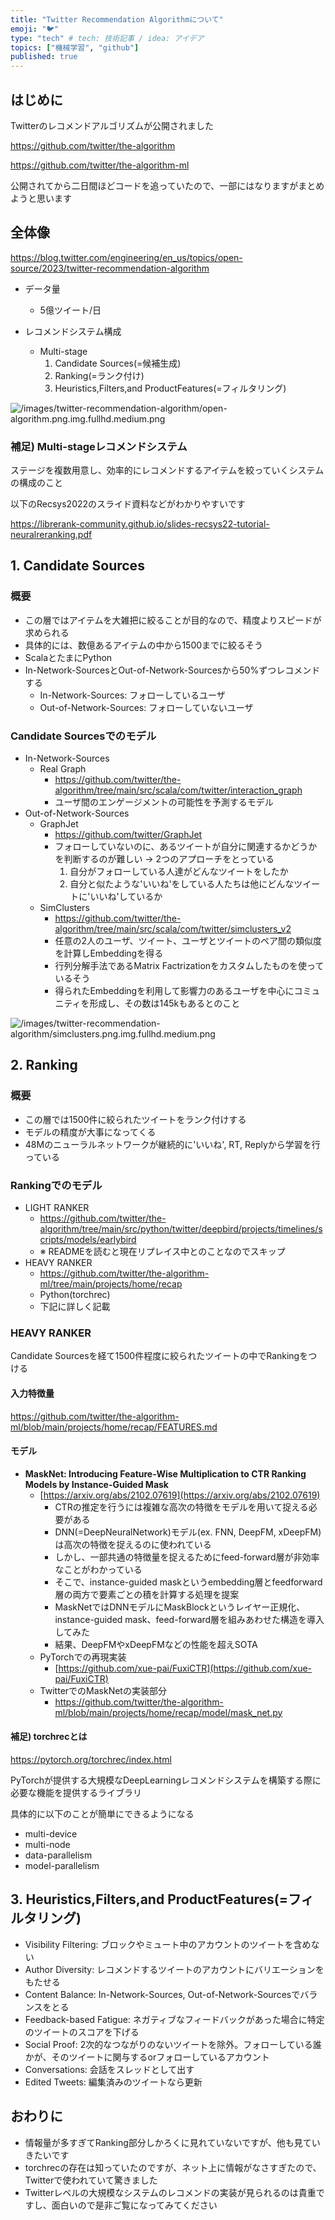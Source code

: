 ```yaml
---
title: "Twitter Recommendation Algorithmについて"
emoji: "🐦"
type: "tech" # tech: 技術記事 / idea: アイデア
topics: ["機械学習", "github"]
published: true
---
```


## はじめに

Twitterのレコメンドアルゴリズムが公開されました

https://github.com/twitter/the-algorithm

https://github.com/twitter/the-algorithm-ml

公開されてから二日間ほどコードを追っていたので、一部にはなりますがまとめようと思います

## 全体像

https://blog.twitter.com/engineering/en_us/topics/open-source/2023/twitter-recommendation-algorithm

- データ量
  - 5億ツイート/日

- レコメンドシステム構成
  - Multi-stage
    1. Candidate Sources(=候補生成)
    2. Ranking(=ランク付け)
    3. Heuristics,Filters,and ProductFeatures(=フィルタリング)

![/images/twitter-recommendation-algorithm/open-algorithm.png.img.fullhd.medium.png](/images/twitter-recommendation-algorithm/open-algorithm.png.img.fullhd.medium.png)

### 補足) Multi-stageレコメンドシステム

ステージを複数用意し、効率的にレコメンドするアイテムを絞っていくシステムの構成のこと

以下のRecsys2022のスライド資料などがわかりやすいです

https://librerank-community.github.io/slides-recsys22-tutorial-neuralreranking.pdf

## 1. Candidate Sources

### 概要

- この層ではアイテムを大雑把に絞ることが目的なので、精度よりスピードが求められる
- 具体的には、数億あるアイテムの中から1500までに絞るそう
- ScalaとたまにPython
- In-Network-SourcesとOut-of-Network-Sourcesから50%ずつレコメンドする
  - In-Network-Sources: フォローしているユーザ
  - Out-of-Network-Sources: フォローしていないユーザ

### Candidate Sourcesでのモデル
- In-Network-Sources
  - Real Graph
    - https://github.com/twitter/the-algorithm/tree/main/src/scala/com/twitter/interaction_graph
    - ユーザ間のエンゲージメントの可能性を予測するモデル
- Out-of-Network-Sources
  - GraphJet
    - https://github.com/twitter/GraphJet
    - フォローしていないのに、あるツイートが自分に関連するかどうかを判断するのが難しい -> 2つのアプローチをとっている
      1. 自分がフォローしている人達がどんなツイートをしたか
      2. 自分と似たような'いいね'をしている人たちは他にどんなツイートに'いいね'しているか
  - SimClusters
    - https://github.com/twitter/the-algorithm/tree/main/src/scala/com/twitter/simclusters_v2
    - 任意の2人のユーザ、ツイート、ユーザとツイートのペア間の類似度を計算しEmbeddingを得る
    - 行列分解手法であるMatrix Factrizationをカスタムしたものを使っているそう
    - 得られたEmbeddingを利用して影響力のあるユーザを中心にコミュニティを形成し、その数は145kもあるとのこと


![/images/twitter-recommendation-algorithm/simclusters.png.img.fullhd.medium.png](/images/twitter-recommendation-algorithm/simclusters.png.img.fullhd.medium.png)

## 2. Ranking

### 概要

- この層では1500件に絞られたツイートをランク付けする
- モデルの精度が大事になってくる
- 48Mのニューラルネットワークが継続的に'いいね', RT, Replyから学習を行っている

### Rankingでのモデル
- LIGHT RANKER
  - https://github.com/twitter/the-algorithm/tree/main/src/python/twitter/deepbird/projects/timelines/scripts/models/earlybird
  - ※ READMEを読むと現在リプレイス中とのことなのでスキップ
- HEAVY RANKER
  - https://github.com/twitter/the-algorithm-ml/tree/main/projects/home/recap
  - Python(torchrec)
  - 下記に詳しく記載

### HEAVY RANKER

Candidate Sourcesを経て1500件程度に絞られたツイートの中でRankingをつける

#### 入力特徴量

https://github.com/twitter/the-algorithm-ml/blob/main/projects/home/recap/FEATURES.md

#### モデル

- ****MaskNet: Introducing Feature-Wise Multiplication to CTR Ranking Models by Instance-Guided Mask****
    - [https://arxiv.org/abs/2102.07619](https://arxiv.org/abs/2102.07619)
        - CTRの推定を行うには複雑な高次の特徴をモデルを用いて捉える必要がある
        - DNN(=DeepNeuralNetwork)モデル(ex. FNN, DeepFM, xDeepFM)は高次の特徴を捉えるのに使われている
        - しかし、一部共通の特徴量を捉えるためにfeed-forward層が非効率なことがわかっている
        - そこで、instance-guided maskというembedding層とfeedforward層の両方で要素ごとの積を計算する処理を提案
        - MaskNetではDNNモデルにMaskBlockというレイヤー正規化、instance-guided mask、feed-forward層を組みあわせた構造を導入してみた
        - 結果、DeepFMやxDeepFMなどの性能を超えSOTA
    - PyTorchでの再現実装
        - [https://github.com/xue-pai/FuxiCTR](https://github.com/xue-pai/FuxiCTR)
    - TwitterでのMaskNetの実装部分
        - https://github.com/twitter/the-algorithm-ml/blob/main/projects/home/recap/model/mask_net.py

#### 補足) torchrecとは

https://pytorch.org/torchrec/index.html

PyTorchが提供する大規模なDeepLearningレコメンドシステムを構築する際に必要な機能を提供するライブラリ

具体的に以下のことが簡単にできるようになる

- multi-device
- multi-node
- data-parallelism
- model-parallelism

## 3. Heuristics,Filters,and ProductFeatures(=フィルタリング)

- Visibility Filtering: ブロックやミュート中のアカウントのツイートを含めない
- Author Diversity: レコメンドするツイートのアカウントにバリエーションをもたせる
- Content Balance: In-Network-Sources, Out-of-Network-Sourcesでバランスをとる
- Feedback-based Fatigue: ネガティブなフィードバックがあった場合に特定のツイートのスコアを下げる
- Social Proof: 2次的なつながりのないツイートを除外。フォローしている誰かが、そのツイートに関与するorフォローしているアカウント
- Conversations: 会話をスレッドとして出す
- Edited Tweets: 編集済みのツイートなら更新

## おわりに

- 情報量が多すぎてRanking部分しかろくに見れていないですが、他も見ていきたいです
- torchrecの存在は知っていたのですが、ネット上に情報がなさすぎたので、Twitterで使われていて驚きました
- Twitterレベルの大規模なシステムのレコメンドの実装が見られるのは貴重ですし、面白いので是非ご覧になってみてください


